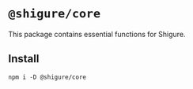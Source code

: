 # `@shigure/core`

This package contains essential functions for Shigure.

## Install
```
npm i -D @shigure/core
```